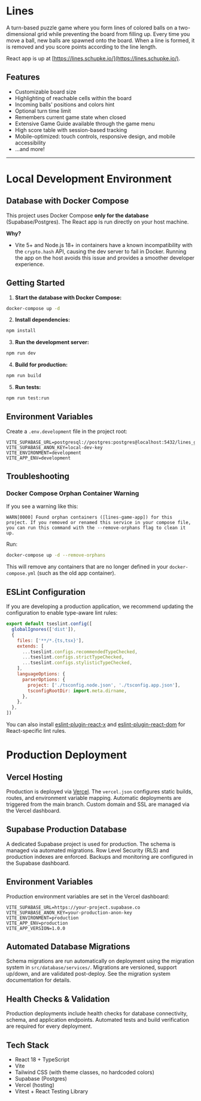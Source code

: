# Lines

A turn-based puzzle game where you form lines of colored balls on a two-dimensional grid while preventing the board from filling up. Every time you move a ball, new balls are spawned onto the board. When a line is formed, it is removed and you score points according to the line length.

React app is up at [https://lines.schupke.io/](https://lines.schupke.io/).

## Features

* Customizable board size
* Highlighting of reachable cells within the board
* Incoming balls' positions and colors hint
* Optional turn time limit
* Remembers current game state when closed
* Extensive Game Guide available through the game menu
* High score table with session-based tracking
* Mobile-optimized: touch controls, responsive design, and mobile accessibility
* ...and more!

---

# Local Development Environment

## Database with Docker Compose

This project uses Docker Compose **only for the database** (Supabase/Postgres). The React app is run directly on your host machine.

**Why?**
- Vite 5+ and Node.js 18+ in containers have a known incompatibility with the `crypto.hash` API, causing the dev server to fail in Docker. Running the app on the host avoids this issue and provides a smoother developer experience.

## Getting Started

1. **Start the database with Docker Compose:**

```bash
docker-compose up -d
```

2. **Install dependencies:**

```bash
npm install
```

3. **Run the development server:**

```bash
npm run dev
```

4. **Build for production:**

```bash
npm run build
```

5. **Run tests:**

```bash
npm run test:run
```

## Environment Variables

Create a `.env.development` file in the project root:

```
VITE_SUPABASE_URL=postgresql://postgres:postgres@localhost:5432/lines_game
VITE_SUPABASE_ANON_KEY=local-dev-key
VITE_ENVIRONMENT=development
VITE_APP_ENV=development
```

## Troubleshooting

### Docker Compose Orphan Container Warning

If you see a warning like this:

```
WARN[0000] Found orphan containers ([lines-game-app]) for this project. If you removed or renamed this service in your compose file, you can run this command with the --remove-orphans flag to clean it up.
```

Run:

```bash
docker-compose up -d --remove-orphans
```

This will remove any containers that are no longer defined in your `docker-compose.yml` (such as the old app container).

## ESLint Configuration

If you are developing a production application, we recommend updating the configuration to enable type-aware lint rules:

```js
export default tseslint.config([
  globalIgnores(['dist']),
  {
    files: ['**/*.{ts,tsx}'],
    extends: [
      ...tseslint.configs.recommendedTypeChecked,
      ...tseslint.configs.strictTypeChecked,
      ...tseslint.configs.stylisticTypeChecked,
    ],
    languageOptions: {
      parserOptions: {
        project: ['./tsconfig.node.json', './tsconfig.app.json'],
        tsconfigRootDir: import.meta.dirname,
      },
    },
  },
])
```

You can also install [eslint-plugin-react-x](https://github.com/Rel1cx/eslint-react/tree/main/packages/plugins/eslint-plugin-react-x) and [eslint-plugin-react-dom](https://github.com/Rel1cx/eslint-react/tree/main/packages/plugins/eslint-plugin-react-dom) for React-specific lint rules.

# Production Deployment

## Vercel Hosting

Production is deployed via [Vercel](https://vercel.com/). The `vercel.json` configures static builds, routes, and environment variable mapping. Automatic deployments are triggered from the main branch. Custom domain and SSL are managed via the Vercel dashboard.

## Supabase Production Database

A dedicated Supabase project is used for production. The schema is managed via automated migrations. Row Level Security (RLS) and production indexes are enforced. Backups and monitoring are configured in the Supabase dashboard.

## Environment Variables

Production environment variables are set in the Vercel dashboard:

```
VITE_SUPABASE_URL=https://your-project.supabase.co
VITE_SUPABASE_ANON_KEY=your-production-anon-key
VITE_ENVIRONMENT=production
VITE_APP_ENV=production
VITE_APP_VERSION=1.0.0
```

## Automated Database Migrations

Schema migrations are run automatically on deployment using the migration system in `src/database/services/`. Migrations are versioned, support up/down, and are validated post-deploy. See the migration system documentation for details.

## Health Checks & Validation

Production deployments include health checks for database connectivity, schema, and application endpoints. Automated tests and build verification are required for every deployment.

## Tech Stack

- React 18 + TypeScript
- Vite
- Tailwind CSS (with theme classes, no hardcoded colors)
- Supabase (Postgres)
- Vercel (hosting)
- Vitest + React Testing Library

